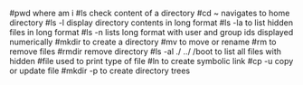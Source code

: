 #pwd where am i 
#ls check content of a directory 
#cd ~ navigates to home directory 
#ls -l display directory contents in long format 
#ls -la to list hidden files in long format 
#ls -n lists long format with user and group ids displayed numerically 
#mkdir to create a directory 
#mv to move or rename #rm to remove files 
#rmdir remove directory
#ls -al ./ ../ /boot to list all files with hidden
#file used to print type of file 
#ln to create symbolic link 
#cp -u copy or update file
#mkdir -p to create directory trees
